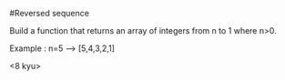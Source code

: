#Reversed sequence

Build a function that returns an array of integers from n to 1 where n>0.

Example : n=5 --> [5,4,3,2,1]

<Fundamentals>
<8 kyu>